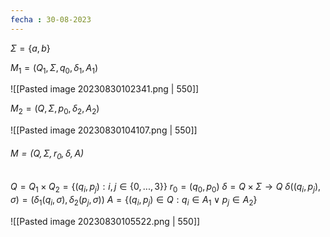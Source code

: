```yaml
---
fecha : 30-08-2023
---
```


$\Sigma = \{a,b\}$

$M_{1} = (Q_{1}, \Sigma, q_{0}, \delta_{1}, A_{1})$


![[Pasted image 20230830102341.png | 550]]


$M_{2} = (Q, \Sigma, p_{0}, \delta_{2}, A_{2})$


![[Pasted image 20230830104107.png | 550]]

###### $M = (Q, \Sigma, r_{0}, \delta, A)$

$Q = Q_{1}\times Q_{2} = \{(q_{i},p_{j}):i,j \in \{0,...,3\}\}$
$r_{0} = (q_{0},p_{0})$
$\delta = Q \times \Sigma \rightarrow Q$
$\delta((q_{i},p_{j}), \sigma) = (\delta_{1}(q_{i},\sigma),\delta_{2}(p_{j}, \sigma))$
$A = \{(q_{i},p_{j}) \in Q : q_{i} \in A_{1} \lor p_{j} \in A_{2}\}$

![[Pasted image 20230830105522.png | 550]]